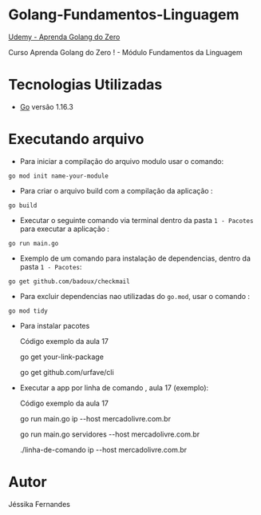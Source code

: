 # Golang-Fundamentos-Linguagem
[Udemy - Aprenda Golang do Zero](https://www.udemy.com/course/aprenda-golang-do-zero-desenvolva-uma-aplicacao-completa/)

Curso Aprenda Golang do Zero ! - Módulo Fundamentos da Linguagem

# Tecnologias Utilizadas

- [Go](https://golang.org/) versão 1.16.3

# Executando arquivo

- Para iniciar a compilação do arquivo modulo usar o comando:

`go mod init name-your-module`

- Para criar o arquivo build com a compilação da aplicação :

`go build`

- Executar o seguinte comando via terminal dentro da pasta `1 - Pacotes` para executar a aplicação :

`go run main.go`

- Exemplo de um comando para instalação de dependencias, dentro da pasta `1 - Pacotes`:

`go get github.com/badoux/checkmail`

- Para excluir dependencias nao utilizadas do `go.mod`, usar o comando :

`go mod tidy`

- Para instalar pacotes


    Código exemplo da aula 17 


    go get your-link-package

    go get github.com/urfave/cli


- Executar a app por linha de comando , aula 17 (exemplo):


    Código exemplo da aula 17 


    go run main.go ip --host mercadolivre.com.br

    go run main.go servidores --host mercadolivre.com.br

    ./linha-de-comando ip --host mercadolivre.com.br


# Autor
Jéssika Fernandes 
